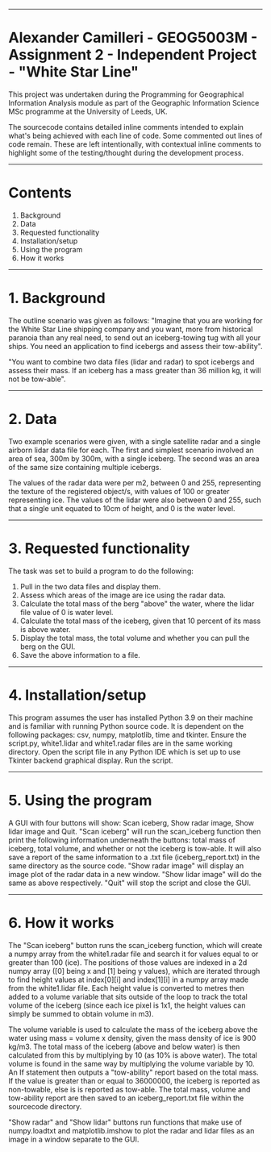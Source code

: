--------------------
# Alexander Camilleri - GEOG5003M - Assignment 2 - Independent Project - "White Star Line"
 This project was undertaken during the Programming for Geographical Information Analysis module 
 as part of the Geographic Information Science MSc programme at the University of Leeds, UK.
 
 The sourcecode contains detailed inline comments intended to explain what's being achieved with
 each line of code. Some commented out lines of code remain. These are left intentionally, with 
 contextual inline comments to highlight some of the testing/thought during the development
 process.
 
--------------------
# Contents
 1. Background
 2. Data
 3. Requested functionality
 4. Installation/setup
 5. Using the program
 6. How it works

--------------------
# 1. Background
 The outline scenario was given as follows:
 "Imagine that you are working for the White Star Line shipping company and you want, more 
 from historical paranoia than any real need, to send out an iceberg-towing tug with all 
 your ships. You need an application to find icebergs and assess their tow-ability".
 
 "You want to combine two data files (lidar and radar) to spot icebergs and assess their mass.
 If an iceberg has a mass greater than 36 million kg, it will not be tow-able".
 
--------------------
# 2. Data
 Two example scenarios were given, with a single satellite radar and a single airborn lidar data 
 file for each. The first and simplest scenario involved an area of sea, 300m by 300m, with a single 
 iceberg. The second was an area of the same size containing multiple icebergs.
 
 The values of the radar data were per m2, between 0 and 255, representing the texture of the registered
 object/s, with values of 100 or greater representing ice. The values of the lidar were also between 0
 and 255, such that a single unit equated to 10cm of height, and 0 is the water level.

--------------------
# 3. Requested functionality
 The task was set to build a program to do the following:
 1. Pull in the two data files and display them.
 2. Assess which areas of the image are ice using the radar data.
 3. Calculate the total mass of the berg "above" the water, where the lidar file value of 0 is water level.
 4. Calculate the total mass of the iceberg, given that 10 percent of its mass is above water.
 5. Display the total mass, the total volume and whether you can pull the berg on the GUI.
 6. Save the above information to a file.

--------------------
# 4. Installation/setup
 This program assumes the user has installed Python 3.9 on their machine and is familiar with running 
 Python source code. It is dependent on the following packages: csv, numpy, matplotlib, time and tkinter.
 Ensure the script.py, white1.lidar and white1.radar files are in the same working directory.
 Open the script file in any Python IDE which is set up to use Tkinter backend graphical display.
 Run the script.

--------------------
# 5. Using the program
 A GUI with four buttons will show: Scan iceberg, Show radar image, Show lidar image and Quit.
 "Scan iceberg" will run the scan_iceberg function then print the following information underneath the buttons:
 total mass of iceberg, total volume, and whether or not the iceberg is tow-able. It will also save a report of
 the same information to a .txt file (iceberg_report.txt) in the same directory as the source code.
 "Show radar image" will display an image plot of the radar data in a new window.
 "Show lidar image" will do the same as above respectively.
 "Quit" will stop the script and close the GUI.

--------------------
# 6. How it works
 The "Scan iceberg" button runs the scan_iceberg function, which will create a numpy array from the white1.radar 
 file and search it for values equal to or greater than 100 (ice). The positions of those values are indexed in a 
 2d numpy array ([0] being x and [1] being y values), which are iterated through to find height values at index[0][i] 
 and index[1][i] in a numpy array made from the white1.lidar file. Each height value is converted to metres then added
 to a volume variable that sits outside of the loop to track the total volume of the iceberg (since each ice pixel is 
 1x1, the height values can simply be summed to obtain volume in m3). 
 
 The volume variable is used to calculate the mass of the iceberg above the water using mass = volume x density, given 
 the mass density of ice is 900 kg/m3. The total mass of the iceberg (above and below water) is then calculated from 
 this by multiplying by 10 (as 10% is above water). The total volume is found in the same way by multiplying the volume 
 variable by 10. An If statement then outputs a "tow-ability" report based on the total mass. If the value is greater 
 than or equal to 36000000, the iceberg is reported as non-towable, else is is reported as tow-able. The total mass, 
 volume and tow-ability report are then saved to an iceberg_report.txt file within the sourcecode directory.

"Show radar" and "Show lidar" buttons run functions that make use of numpy.loadtxt and matplotlib.imshow to plot the 
 radar and lidar files as an image in a window separate to the GUI.